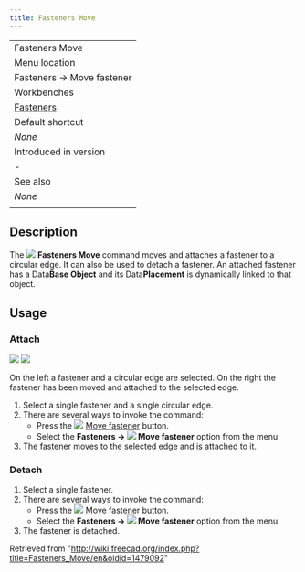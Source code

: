 ```yaml
---
title: Fasteners Move
---
```


|                                                         |
| ------------------------------------------------------- |
| Fasteners Move                                          |
| Menu location                                           |
| Fasteners → Move fastener                               |
| Workbenches                                             |
| [Fasteners](/Fasteners_Workbench "Fasteners Workbench") |
| Default shortcut                                        |
| _None_                                                  |
| Introduced in version                                   |
| -                                                       |
| See also                                                |
| _None_                                                  |
|                                                         |

## Description

The ![](/images/Fasteners_Move.svg) **Fasteners Move** command moves and attaches a fastener to a circular edge. It can also be used to detach a fastener. An attached fastener has a Data**Base Object** and its Data**Placement** is dynamically linked to that object.

## Usage

### Attach

![](/images/Fasteners_Move_Selected.png) ![](/images/Fasteners_Move_Result.png)

On the left a fastener and a circular edge are selected. On the right the fastener has been moved and attached to the selected edge.

1. Select a single fastener and a single circular edge.
2. There are several ways to invoke the command:
   - Press the ![](/images/Fasteners_Move.svg) [Move fastener](/Fasteners_Move "Fasteners Move") button.
   - Select the **Fasteners → ![](/images/Fasteners_Move.svg) Move fastener** option from the menu.
3. The fastener moves to the selected edge and is attached to it.

### Detach

1. Select a single fastener.
2. There are several ways to invoke the command:
   - Press the ![](/images/Fasteners_Move.svg) [Move fastener](/Fasteners_Move "Fasteners Move") button.
   - Select the **Fasteners → ![](/images/Fasteners_Move.svg) Move fastener** option from the menu.
3. The fastener is detached.

Retrieved from "<http://wiki.freecad.org/index.php?title=Fasteners_Move/en&oldid=1479092>"
